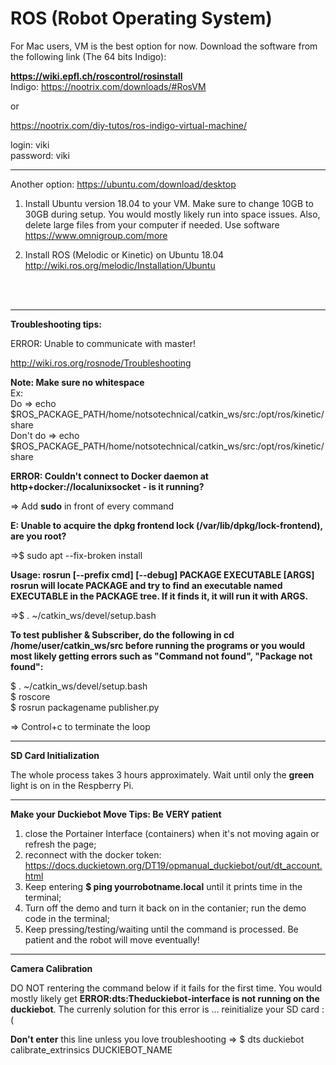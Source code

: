 # ROS (Robot Operating System)

For Mac users, VM is the best option for now.  Download the software from the following link (The 64 bits Indigo): 

**https://wiki.epfl.ch/roscontrol/rosinstall** <br>
Indigo: https://nootrix.com/downloads/#RosVM

or 

https://nootrix.com/diy-tutos/ros-indigo-virtual-machine/

login: viki <br>
password: viki


-------------------------------------------------------------------------------------------------------------------------


Another option: https://ubuntu.com/download/desktop

1. Install Ubuntu version 18.04 to your VM.  Make sure to change 10GB to 30GB during setup.  You would mostly likely run into space issues. Also, delete large files from your computer if needed. Use software https://www.omnigroup.com/more <br>

2. Install ROS (Melodic or Kinetic) on Ubuntu 18.04 http://wiki.ros.org/melodic/Installation/Ubuntu

<br>
<br>


-------------------------------------------------------------------------------------------------------------------------

**Troubleshooting tips:** 

ERROR: Unable to communicate with master!

http://wiki.ros.org/rosnode/Troubleshooting

**Note: Make sure no whitespace** <br>
Ex: <br>
Do       => echo $ROS_PACKAGE_PATH/home/notsotechnical/catkin_ws/src:/opt/ros/kinetic/share <br>
Don't do => echo <br>
$ROS_PACKAGE_PATH/home/notsotechnical/catkin_ws/src:/opt/ros/kinetic/share

**ERROR: Couldn't connect to Docker daemon at http+docker://localunixsocket - is it running?**

=> Add **sudo** in front of every command 

**E: Unable to acquire the dpkg frontend lock (/var/lib/dpkg/lock-frontend), are you root?**

=>$ sudo apt --fix-broken install

**Usage: rosrun [--prefix cmd] [--debug] PACKAGE EXECUTABLE [ARGS]
  rosrun will locate PACKAGE and try to find
  an executable named EXECUTABLE in the PACKAGE tree.
  If it finds it, it will run it with ARGS.**

=>$ . ~/catkin_ws/devel/setup.bash 

**To test publisher & Subscriber, do the following in cd /home/user/catkin_ws/src before running the programs or you would most likely getting errors such as "Command not found", "Package not found":**

$ . ~/catkin_ws/devel/setup.bash <br>
$ roscore <br>
$ rosrun packagename publisher.py

=> Control+c to terminate the loop

--------------------------------------------------------------------------------------------------------------
**SD Card Initialization**

The whole process takes 3 hours approximately.  Wait until only the **green** light is on in the Respberry Pi.  

--------------------------------------------------------------------------------------------------------------
**Make your Duckiebot Move Tips: Be VERY patient**
1. close the Portainer Interface (containers) when it's not moving again or refresh the page;
2. reconnect with the docker token: https://docs.duckietown.org/DT19/opmanual_duckiebot/out/dt_account.html
3. Keep entering **$ ping yourrobotname.local** until it prints time in the terminal;
4. Turn off the demo and turn it back on in the contanier; run the demo code in the terminal;
5. Keep pressing/testing/waiting until the command is processed.  Be patient and the robot will move eventually! 

--------------------------------------------------------------------------------------------------------------
**Camera Calibration**

DO NOT rentering the command below if it fails for the first time.  You would mostly likely get **ERROR:dts:Theduckiebot-interface is not running on the duckiebot**.  The currenly solution for this error is ... reinitialize your SD card :(

**Don't enter** this line unless you love troubleshooting => $ dts duckiebot calibrate_extrinsics DUCKIEBOT_NAME
